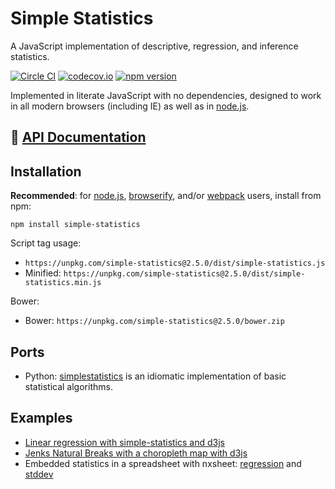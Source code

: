 # Simple Statistics

A JavaScript implementation of descriptive, regression, and inference statistics.

[![Circle CI](https://circleci.com/gh/simple-statistics/simple-statistics/tree/master.svg?style=svg)](https://circleci.com/gh/simple-statistics/simple-statistics/tree/master)
[![codecov.io](https://codecov.io/github/simple-statistics/simple-statistics/coverage.svg?branch=master)](https://codecov.io/github/simple-statistics/simple-statistics?branch=master)
[![npm version](https://badge.fury.io/js/simple-statistics.svg)](http://badge.fury.io/js/simple-statistics)

Implemented in literate JavaScript with no dependencies, designed to work
in all modern browsers (including IE) as well as in [node.js](https://nodejs.org/).

## :green_book: [API Documentation](http://simplestatistics.org/docs/)

## Installation

**Recommended**: for [node.js](https://nodejs.org/), [browserify](http://browserify.org/),
and/or [webpack](http://webpack.github.io/) users, install from npm:

    npm install simple-statistics

Script tag usage:

* `https://unpkg.com/simple-statistics@2.5.0/dist/simple-statistics.js`
* Minified: `https://unpkg.com/simple-statistics@2.5.0/dist/simple-statistics.min.js`

Bower:

* Bower: `https://unpkg.com/simple-statistics@2.5.0/bower.zip`

## Ports

* Python: [simplestatistics](https://github.com/sheriferson/simplestatistics) is an idiomatic implementation of basic statistical algorithms.

## Examples

* [Linear regression with simple-statistics and d3js](http://bl.ocks.org/3931800)
* [Jenks Natural Breaks with a choropleth map with d3js](http://bl.ocks.org/tmcw/4969184)
* Embedded statistics in a spreadsheet with nxsheet: [regression](https://nxsheet.com/sheets/56d0a87264e47ee60a95f652) and [stddev](https://nxsheet.com/sheets/56d55ca7743aea68490764ba)
